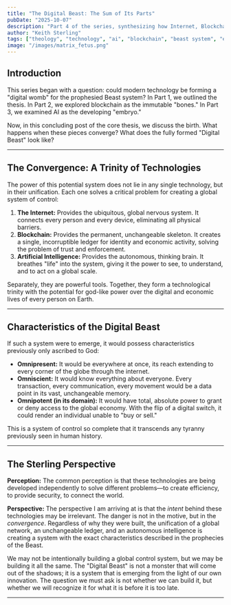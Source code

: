 ```yaml
---
title: "The Digital Beast: The Sum of Its Parts"
pubDate: "2025-10-07"
description: "Part 4 of the series, synthesizing how Internet, Blockchain, and AI converge to form a potential global control system, the 'Digital Beast'."
author: "Keith Sterling"
tags: ["theology", "technology", "ai", "blockchain", "beast system", "eschatology"]
image: "/images/matrix_fetus.png"
---
```


## Introduction

This series began with a question: could modern technology be forming a "digital womb" for the prophesied Beast system? In Part 1, we outlined the thesis. In Part 2, we explored blockchain as the immutable "bones." In Part 3, we examined AI as the developing "embryo."

Now, in this concluding post of the core thesis, we discuss the birth. What happens when these pieces converge? What does the fully formed "Digital Beast" look like?

---

## The Convergence: A Trinity of Technologies

The power of this potential system does not lie in any single technology, but in their unification. Each one solves a critical problem for creating a global system of control:

1.  **The Internet:** Provides the ubiquitous, global nervous system. It connects every person and every device, eliminating all physical barriers.
2.  **Blockchain:** Provides the permanent, unchangeable skeleton. It creates a single, incorruptible ledger for identity and economic activity, solving the problem of trust and enforcement.
3.  **Artificial Intelligence:** Provides the autonomous, thinking brain. It breathes "life" into the system, giving it the power to see, to understand, and to act on a global scale.

Separately, they are powerful tools. Together, they form a technological trinity with the potential for god-like power over the digital and economic lives of every person on Earth.

---

## Characteristics of the Digital Beast

If such a system were to emerge, it would possess characteristics previously only ascribed to God:

*   **Omnipresent:** It would be everywhere at once, its reach extending to every corner of the globe through the internet.
*   **Omniscient:** It would know everything about everyone. Every transaction, every communication, every movement would be a data point in its vast, unchangeable memory.
*   **Omnipotent (in its domain):** It would have total, absolute power to grant or deny access to the global economy. With the flip of a digital switch, it could render an individual unable to "buy or sell."

This is a system of control so complete that it transcends any tyranny previously seen in human history.

---

## The Sterling Perspective

**Perception:** The common perception is that these technologies are being developed independently to solve different problems—to create efficiency, to provide security, to connect the world.

**Perspective:** The perspective I am arriving at is that the *intent* behind these technologies may be irrelevant. The danger is not in the motive, but in the *convergence*. Regardless of why they were built, the unification of a global network, an unchangeable ledger, and an autonomous intelligence is creating a system with the exact characteristics described in the prophecies of the Beast.

We may not be intentionally building a global control system, but we may be building it all the same. The "Digital Beast" is not a monster that will come out of the shadows; it is a system that is emerging from the light of our own innovation. The question we must ask is not whether we can build it, but whether we will recognize it for what it is before it is too late.

---

